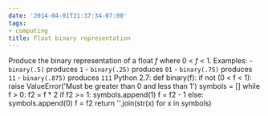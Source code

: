 ```yaml
---
date: '2014-04-01T21:37:34-07:00'
tags:
- computing
title: Float binary representation
---
```


Produce the binary representation of a float *f* where 0 < *f* < 1\. Examples: \- `binary(.5)` produces `1` \- `binary(.25)` produces `01` \- `binary(.75)` produces `11` \- `binary(.875)` produces `111` Python 2.7: def binary(f): if not (0 < f < 1): raise ValueError('Must be greater than 0 and less than 1') symbols = [] while f > 0: f2 = f * 2 if f2 >= 1: symbols.append(1) f = f2 - 1 else: symbols.append(0) f = f2 return ''.join(str(x) for x in symbols)
